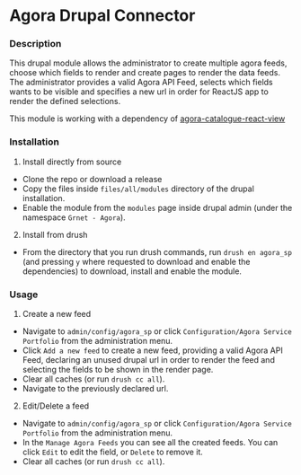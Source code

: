 # Agora Drupal Connector

### Description


This drupal module allows the administrator to create multiple agora feeds, choose which fields to render and create pages to render the data feeds. The administrator provides a valid Agora API Feed, selects which fields wants to be visible and specifies a new url in order for ReactJS app to render the defined selections.

This module is working with a dependency of [agora-catalogue-react-view](https://github.com/grnet/agora-catalogue-react-view)

### Installation

1) Install directly from source

  - Clone the repo or download a release
  - Copy the files inside `files/all/modules` directory of the drupal installation.
  - Enable the module from the `modules` page inside drupal admin (under the namespace `Grnet - Agora`).

2) Install from drush
  - From the directory that you run drush commands, run `drush en agora_sp` (and pressing `y` where requested to download and enable the dependencies) to download, install and enable the module.

### Usage

1) Create a new feed

  - Navigate to `admin/config/agora_sp` or click `Configuration/Agora Service Portfolio` from the administration menu.
  - Click `Add a new feed` to create a new feed, providing a valid Agora API Feed, declaring an unused drupal url in order to render the feed  and selecting the fields to be shown in the render page.
  - Clear all caches (or run `drush cc all`).
  - Navigate to the previously declared url.

2) Edit/Delete a feed
  - Navigate to `admin/config/agora_sp` or click `Configuration/Agora Service Portfolio` from the administration menu.
  - In the `Manage Agora Feeds` you can see all the created feeds. You can click `Edit` to edit the field, or `Delete` to remove it.
  - Clear all caches (or run `drush cc all`).

